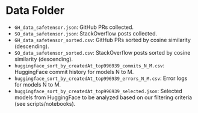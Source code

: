 # Data Folder
                        
- `GH_data_safetensor.json`: GitHub PRs collected.
- `SO_data_safetensor.json`: StackOverflow posts collected.
- `GH_data_safetensor_sorted.csv`: GitHub PRs sorted by cosine similarity (descending).
- `SO_data_safetensor_sorted.csv`: StackOverflow posts sorted by cosine similarity (descending).
- `huggingface_sort_by_createdAt_top996939_commits_N_M.csv`: HuggingFace commit history for models N to M.
- `huggingface_sort_by_createdAt_top996939_errors_N_M.csv`: Error logs for models N to M.
- `huggingface_sort_by_createdAt_top996939_selected.json`: Selected models from HuggingFace to be analyzed based on our filtering criteria (see scripts/notebooks).
  